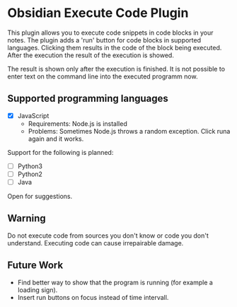 # Obsidian Execute Code Plugin

This plugin allows you to execute code snippets in code blocks in your notes. The plugin adds a 'run' button for code blocks in supported languages. Clicking them results in the code of the block being executed. After the execution the result of the execution is showed. 

The result is shown only after the execution is finished. It is not possible to enter text on the command line into the executed programm now.

## Supported programming languages

- [x] JavaScript 
    - Requirements: Node.js is installed
    - Problems: Sometimes Node.js throws a random exception. Click runa again and it works.

Support for the following is planned:
- [ ] Python3
- [ ] Python2
- [ ] Java

Open for suggestions.

## Warning
Do not execute code from sources you don't know or code you don't understand. Executing code can cause irrepairable damage.

## Future Work
- Find better way to show that the program is running (for example a loading sign).
- Insert run buttons on focus instead of time intervall.
